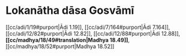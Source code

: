 # Lokanātha dāsa Gosvāmī

[[cc/adi/1/19#purport|Ādi 1.19]], [[cc/adi/7/164#purport|Ādi 7.164]], [[cc/adi/12/82#purport|Ādi 12.82]], [[cc/adi/12/88#purport|Ādi 12.88]], **[[cc/madhya/18/49#translation|Madhya 18.49]]**, [[cc/madhya/18/52#purport|Madhya 18.52]]


